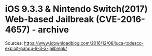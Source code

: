 # iOS 9.3.3 & Nintendo Switch(2017) Web-based Jailbreak (CVE-2016-4657) - archive

Sources: https://www.idownloadblog.com/2016/12/08/luca-todesco-exploit-pangu-9-3-3-jailbreak/
